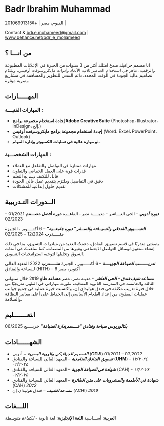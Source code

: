 # Badr Ibrahim Muhammad
الفيوم، مصر |  +201069913150   |  

Contact & bdr.e.mohameed@gmail.com | www.behance.net/bdr_e_mohameed

## من انـــا ؟
انا مصمم جرافيك مبدع امتلك أكثر من 3 سنوات من الخبرة في الإعلانات المطبوعة والرقمية. ماهر في استخدام العناصر ثلاثية الأبعاد وأدوات مايكروسوفت أوفيس، ويقدّم تصاميم عالية الجودة في الوقت المحدد. دائم السعي للتطوير والمساهمة في مشاريع بصرية مؤثرة.

##  المهـــــارات
### المهارات الفنيـــة :
* **إجادة استخدام مجموعة برامج Adobe Creative Suite** (Photoshop، Illustrator، InDesign، إلخ.)
* **إجادة استخدام مجموعة برامج مايكروسوفت أوفيس** (Word، Excel، PowerPoint، Outlook)
* **ذو مهارة عالية في عمليات الكمبيوتر وإدارة المهام.**

### المهارات الشخصـــية :
* مهارات ممتازة في التواصل والتفاعل مع العملاء
*  قدرات قوية على العمل الجماعي والتعاون
* قابل للتكيف وسريع التعلم
* دقيق في التفاصيل وملتزم بتقديم عمل عالي الجودة
* تقديم حلول إبداعية للمشكلات

##  الــدورات التـدريبية
***دورة أدوبي*** - الحي العـــاشر - مدينــــة نصر ، القاهــرة
**دورة أفضل مصـــمم**	 01/2021 – 02/2023

***التســـويق الفندقي والسيــاحة والســفر" دورة جامعــية"*** – 6 أكتـــــوبر ، الجـيزة
**متـــــدرب**	 12/2024 – 02/2025

بصفتي متدربًا في قسم تسويق الفنادق، دعمتُ العديد من مبادرات التسويق، بما في ذلك إنشاء محتوى لوسائل التواصل الاجتماعي وغيرها من المنصات. كما ساعدتُ في أبحاث السوق وتحليلها لتوجيه استراتيجيات التسويق.

***تدريـــــــب الضيـافة الجويــــة***  – 6 أكتـــــوبر ، الجـيزة
**متـــــدرب**	 2022 
المعهد العالي للسياحة والفنادق (HITH) – 6 أكتوبر، مصر

***مساعد شيف فندق – الحي العاشر*** - مدينة نصر، مصر
**مساعد طاهٍ** 2019
خلال سنواتي الثالثة والخامسة في المدرسة الثانوية الفندقية، طورت مهاراتي في الطهي تدريجيًا من خلال فترة تدريب مكثفة في فندق هوليداي إن، واكتسبت خبرة عملية في جميع جوانب عمليات المطبخ، من إعداد الطعام الأساسي إلى الحفاظ على أعلى معايير النظافة والسلامة.


## التعـــــــليم
***بكالوريوس سياحة وفنادق "قـــسم إدارة الضيافة"*** خريـــــج 06/2025



##  الشهــــــادات

* ***التصميم الجرافيكي والهوية البصرية*** – أدوبي (**GDVI**) 01/2021 – 02/2022
* ***تسويق الفنادق الجامعية*** – المعهد العالي للسياحة والفنادق (**UHM**) *١٢/٢٠٢٤ – ٠٢/٢٠٢٥*
* ***شهادة في الضيافة الجوية*** – المعهد العالي للسياحة والفنادق (CAH) *١٢/٢٠٢٤ – ٠٢/٢٠٢٥*
* ***شهادة في الأطعمة والمشروبات على متن الطائرة*** – المعهد العالي للسياحة والفنادق (CAH) *2022*
* ***مساعد الشيف*** – فندق هوليداي إن (ACHI) *2019*
## اللـــغات
**العربية**: أســـاسية
**اللغة الإنجليزية**: لغة ثانوية - *الكفاءة متوسطة*
